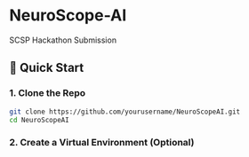 # NeuroScope-AI
SCSP Hackathon Submission

## 🚀 Quick Start

### 1. Clone the Repo
```bash
git clone https://github.com/yourusername/NeuroScopeAI.git
cd NeuroScopeAI
```
### 2. Create a Virtual Environment (Optional)
